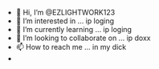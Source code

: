 - 👋 Hi, I’m @EZLIGHTWORK123
- 👀 I’m interested in ... ip loging 
- 🌱 I’m currently learning ... ip loging
- 💞️ I’m looking to collaborate on ... ip doxx
- 📫 How to reach me ... in my dick
- 

<!---
EZLIGHTWORK123/EZLIGHTWORK123 is a ✨ special ✨ repository because its `README.md` (this file) appears on your GitHub profile.
You can click the Preview link to take a look at your changes.
--->
